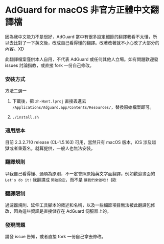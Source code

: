 # AdGuard for macOS 非官方正體中文翻譯檔

因為我中文能力不是很好，AdGuard 當中有很多設定細節的翻譯我看不太懂，所以去比對了一下英文後，改成自己看得懂的翻譯。改著改著就不小心改了大部分的內容。XD

此翻譯檔案僅供本人自用，不代表 AdGuard 或任何其他人立場。如有問題歡迎發 issues 討論指教，或直接 fork 一份自己修改。

### 安裝方式

方法二選一

1. 下載後，把 `zh-Hant.lproj` 直接丟進去 `/Applications/Adguard.app/Contents/Resources/`，替換原始檔案即可。

2. `./install.sh`

### 適用版本

目前 2.3.2.710 release (CL-1.5.163) 可用，當然只有 macOS 版本，iOS 涉及越獄或者重簽名，就算提供，一般人也無法安裝。


### 翻譯規則

以我自己看得懂、通順為原則，不一定會照原始英文字面翻譯，例如歡迎畫面的 `Let's do it!` 我翻譯成 `開始設定`，而不是 `讓我們來做吧！` (欸

### 翻譯限制

過濾器規則、延伸工具腳本的敘述和名稱，以及一些細節項目無法被此翻譯包修改，因為這些資訊是直接儲存在 AdGuard 伺服器上的。

### 發現問題

請發 issue 告知，或者直接 fork 一份自己拿去修改。
